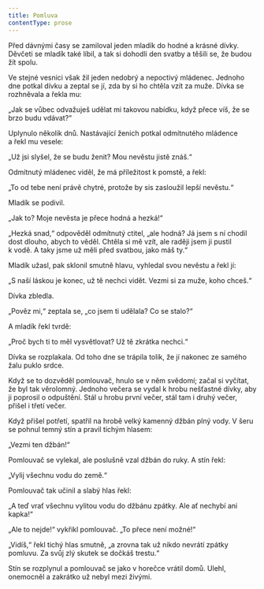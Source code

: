 ```yaml
---
title: Pomluva
contentType: prose
---
```


Před dávnými časy se zamiloval jeden mladík do hodné a krásné dívky. Děvčeti se mladík také líbil, a tak si dohodli den svatby a těšili se, že budou žít spolu.

Ve stejné vesnici však žil jeden nedobrý a nepoctivý mládenec. Jednoho dne potkal dívku a zeptal se jí, zda by si ho chtěla vzít za muže. Dívka se rozhněvala a řekla mu:

„Jak se vůbec odvažuješ udělat mi takovou nabídku, když přece víš, že se brzo budu vdávat?“

Uplynulo několik dnů. Nastávající ženich potkal odmítnutého mládence a řekl mu vesele:

„Už jsi slyšel, že se budu ženit? Mou nevěstu jistě znáš.“

Odmítnutý mládenec viděl, že má příležitost k pomstě, a řekl:

„To od tebe není právě chytré, protože by sis zasloužil lepší nevěstu.“

Mladík se podivil.

„Jak to? Moje nevěsta je přece hodná a hezká!“

„Hezká snad,“ odpověděl odmítnutý ctitel, „ale hodná? Já jsem s ní chodil dost dlouho, abych to věděl. Chtěla si mě vzít, ale raději jsem ji pustil k vodě. A taky jsme už měli před svatbou, jako máš ty.“

Mladík užasl, pak sklonil smutně hlavu, vyhledal svou nevěstu a řekl jí:

„S naší láskou je konec, už tě nechci vidět. Vezmi si za muže, koho chceš.“

Dívka zbledla.

„Pověz mi,“ zeptala se, „co jsem ti udělala? Co se stalo?“

A mladík řekl tvrdě:

„Proč bych ti to měl vysvětlovat? Už tě zkrátka nechci.“

Dívka se rozplakala. Od toho dne se trápila tolik, že jí nakonec ze samého žalu puklo srdce.

Když se to dozvěděl pomlouvač, hnulo se v něm svědomí; začal si vyčítat, že byl tak věrolomný. Jednoho večera se vydal k hrobu nešťastné dívky, aby ji poprosil o odpuštění. Stál u hrobu první večer, stál tam i druhý večer, přišel i třetí večer.

Když přišel potřetí, spatřil na hrobě velký kamenný džbán plný vody. V šeru se pohnul temný stín a pravil tichým hlasem:

„Vezmi ten džbán!“

Pomlouvač se vylekal, ale poslušně vzal džbán do ruky. A stín řekl:

„Vylij všechnu vodu do země.“

Pomlouvač tak učinil a slabý hlas řekl:

„A teď vrať všechnu vylitou vodu do džbánu zpátky. Ale ať nechybí ani kapka!“

„Ale to nejde!“ vykřikl pomlouvač. „To přece není možné!“

„Vidíš,“ řekl tichý hlas smutně, „a zrovna tak už nikdo nevrátí zpátky pomluvu. Za svůj zlý skutek se dočkáš trestu.“

Stín se rozplynul a pomlouvač se jako v horečce vrátil domů. Ulehl, onemocněl a zakrátko už nebyl mezi živými.
